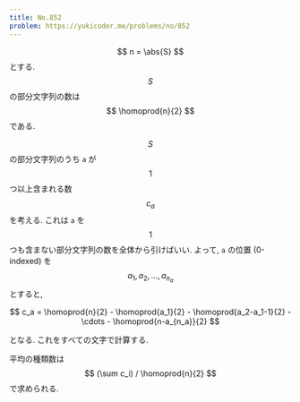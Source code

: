 ```yaml
---
title: No.852
problem: https://yukicoder.me/problems/no/852
---
```

$$ n = \abs{S} $$ とする. $$ S $$ の部分文字列の数は $$ \homoprod{n}{2} $$ である.

$$ S $$ の部分文字列のうち `a` が $$ 1 $$ つ以上含まれる数 $$ c_a $$ を考える. これは `a` を $$ 1 $$ つも含まない部分文字列の数を全体から引けばいい. よって, `a` の位置 (0-indexed) を $$ a_1, a_2, \dots, a_{n_a} $$ とすると,

$$
c_a = \homoprod{n}{2} - \homoprod{a_1}{2} - \homoprod{a_2-a_1-1}{2} - \cdots - \homoprod{n-a_{n_a}}{2}
$$

となる. これをすべての文字で計算する.

平均の種類数は $$ (\sum c_i) / \homoprod{n}{2} $$ で求められる.

